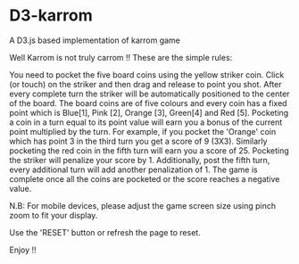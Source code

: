 # D3-karrom
A D3.js based implementation of karrom game

Well Karrom is not truly carrom !! These are the simple rules:

You need to pocket the five board coins using the yellow striker coin. Click (or touch) on the striker and then drag and release to point you shot. After every complete turn the striker will be automatically positioned to the center of the board. The board coins are of five colours and every coin has a fixed point which is Blue[1], Pink [2], Orange [3], Green[4] and Red [5]. Pocketing a coin in a turn equal to its point value will earn you a bonus of the current point multiplied by the turn. For example, if you pocket the 'Orange' coin which has point 3 in the third turn you get a score of 9 (3X3). Similarly pocketing the red coin in the fifth turn will earn you a score of 25. Pocketing the striker will penalize your score by 1. Additionally, post the fifth turn, every additional turn will add another penalization of 1. The game is complete once all the coins are pocketed or the score reaches a negative value.

N.B: For mobile devices, please adjust the game screen size using pinch zoom to fit your display.

Use the 'RESET' button or refresh the page to reset.

Enjoy !!
